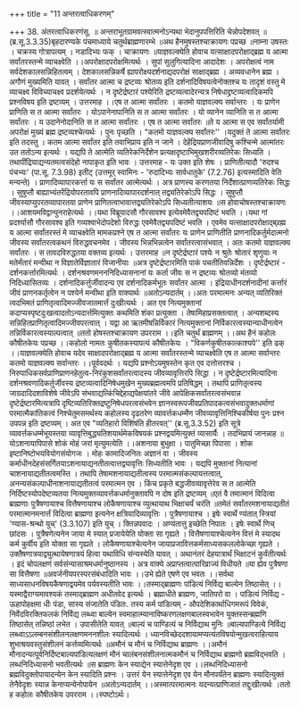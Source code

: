 +++
title = "11 अन्तरत्वाधिकरणम्"

+++
38. अंतरत्वाधिकरणंसू. ॥ अन्तराभूतग्रामवत्स्वात्मनोऽन्यथा भेदानुपपत्तिरिति चेन्नोपदेशवत् ॥(ब्र.सू.3.3.35)बृहदारण्यके पंचमाध्याये चतुर्थब्राह्मणारम्भे ॥अथ हैनमुषस्तश्चाक्रायणः पप्रच्छ ॥नाम्ना उषस्तः । चक्रस्य गोत्रापत्यम् । नडादिभ्यः फक् । चाक्रायणः ॥याज्ञवल्क्येति होवाच यत्साक्षादपरोक्षाद्ब्रह्म य आत्मा सर्वांतरस्तन्मे व्याचक्ष्वेति ।।अपरोक्षादपरोक्षमित्यर्थः । सुपां सुलुगित्यादिना आदादेशः । अपरोक्षत्वं नाम सर्वदेशकालसन्निहितत्वम् । देशकालसन्निकर्षे ह्यापरोक्ष्यदर्शनाद्यदपरोक्षं साक्षाद्ब्रह्म । अव्यवधानेन ब्रह्म । अगौणं मुख्यमिति यावत् । सर्वांतर आत्मा च द्रष्टव्यः श्रोतव्य इति दर्शनादिविषयत्वेनोक्तश्च यः तादृशं वस्तु मे व्याचक्ष्व विविच्याचक्ष्व प्रदर्शयेत्यर्थः । न दृष्टेर्द्रष्टारं पश्येरिति द्रष्टव्यत्वादेरन्यत्र निषेधाद्द्रष्टव्यत्वादिकमपि प्रश्नविषय इति द्रष्टव्यम् । उत्तरमाह ।।एष त आत्मा सर्वांतरः । कतमो याज्ञवल्क्य सर्वान्तरः । यः प्राणेन प्राणिति स त आत्मा सर्वांतरः । योऽपानेनापानिति स त आत्मा सर्वांतरः । यो व्यानेन व्यानिति स त आत्मा सर्वांतरः । य उदानेनोदानिति स त आत्मा सर्वांतरः । एष त आत्मा सर्वांतरः ॥ते य आत्मा स एव सर्वांतर्यामी अपरोक्षं मुख्यं ब्रह्म द्रष्टव्यश्चेत्यर्थः । पुनः पृच्छति । "कतमो याज्ञवल्क्य सर्वांतरः'' ।यदुक्तं ते आत्मा सर्वांतरः इति तदस्तु । कतम आत्मा सर्वांतर इति तवाभिप्राय इति न जाने । देहेंद्रियप्राणजीवादिषु कश्चिन्मे आत्मांतरः उत ततोऽन्य इत्यर्थः । यद्यपि ते आत्मेति व्यतिरेकनिर्देशेन प्रत्यक्षदृष्टाभिमुखशरीरव्यतिरेकः सिध्यति । तथापींद्रियाद्यन्यतमत्वसंदेहो नापाकृत इति भावः । उत्तरमाह - यः उक्त इति शेषः । प्राणितीत्यादौ 'रुदश्च पंचभ्यः' (पा.सू. 7.3.98) इतीट् (उत्तमूर् स्वामिनः - 'रुदादिभ्यः सार्वधातुके' (7.2.76) इत्यस्मादिति वेति मन्यन्ते) । प्राणादिव्यापारकर्त्ता यः स सर्वांतर आत्मेत्यर्थः । अत्र प्राणस्य करणतया निर्देशात्प्राणव्यतिरेकः सिद्धः । सुषुप्तौ बाह्याभ्यंतरेंद्रियोपरतावपि प्राणनादिव्यापारदर्शनात् तद्व्यतिरेकोऽपि सिद्धः । सुषुप्तौ जीवस्याप्युपरतव्यापारतया प्राणेन प्राणितत्वाभावात्तद्व्यतिरेकोऽपि सिध्यतीत्याशयः ॥स होवाचोषस्तश्चाक्रायणः ।।आशयमविद्वान्पुनराहेत्यर्थः ।।यथा विब्रूयादसौ गौरसावश्व इत्येवमेवैतद्व्यपदिष्टं भवति ।।यथा गां प्रदर्श्यासौ गौरसावश्व इति गव्यश्वाभेदोपदेशो विरुद्धः एवमेवैतद्व्यपदिष्टं भवति । एवमेव यत्साक्षादपरोक्षाद्ब्र्रह्म य आत्मा सर्वांतरस्तं मे व्याचक्ष्वेति मामकप्रश्ने एष त आत्मा सर्वांतरः यः प्राणेन प्राणितीति प्राणनादिकर्तुर्मदात्मनो जीवस्य सर्वांतरत्वकथनं विरुद्धवचनमेव । जीवस्य भिन्नभिन्नत्वेन सर्वांतरत्वासंभवात् । अतः कतमो याज्ञवल्क्य सर्वांतरः । स तावदविरुद्धतया वक्तव्य इत्यर्थः । उत्तरमाह ॥न दृष्टेर्द्रष्टारं पश्येः न श्रुतेः श्रोतारं शृणुयाः न मतेर्मंतारं मन्वीथा न विज्ञातेर्विज्ञातारं विजानीयाः ॥अत्र दृष्टेर्द्रष्टारमिति पाकं पचतीतिवन्निर्देशः । दृष्टेर्द्रष्टारं - दर्शनकर्त्तारमित्यर्थः । दर्शनश्रवणमनननिदिध्यासनानां यः कर्ता जीवः स न द्रष्टव्यः श्रोतव्यो मंतव्यो निदिध्यासितव्यः । दर्शनादिकर्त्तुर्जीवादन्य एव दर्शनादिकर्मभूतः सर्वांतर आत्मा । इंद्रियाधीनदर्शनादीनां कर्त्तारं जीवं प्राणनकर्तृत्वेन न पश्येर्न मन्वीथा इति वाक्यार्थः ॥अतोऽन्यदार्तम् ।।अतः परमात्मनः अन्यत् व्यतिरिक्तं त्वदभिमतं प्राणितृत्वादिमज्जीवजातमार्त्तं दुःखीत्यर्थः । अत एव नित्यमुक्तानां कदाप्यस्पृष्टदुःखत्वादतोऽन्यदार्त्तमित्युक्तः कथमिति शंका प्रत्युक्ता । तेषामिहाप्रसक्तत्वात् । अन्यशब्दस्य सन्निहितप्राणितृत्वादिमज्जीवपरत्वात् । यद्वा आ ऋतमीषन्निर्विकारं नित्यमुक्तानां निर्विकारत्वस्यान्याधीनत्वेन तन्निर्विकारत्वस्याल्पत्वात् ॥ततो होषस्तश्चाक्रायण उपरराम ।।इति चतुर्थं ब्राह्मणम् ।।अथ हैनं कहोलः कौषीतकेयः पप्रच्छ ।।कहोलो नामतः कुषीतकस्यापत्यं कौषीतकेयः । "विकर्णकुषीतकात्काश्यपे'' इति ढक् ।।याज्ञवल्क्येति होवाच यदेव साक्षादपरोक्षाद्ब्रह्म य आत्मा सर्वांतरस्तन्मे व्याचक्ष्वेति एष त आत्मा सर्वान्तरः कतमो याज्ञवल्क्य सर्वान्तरः ।।पूर्ववदर्थः । यद्यपि प्रश्नोऽयमुषस्तेन कृत एव दत्तोत्तरश्च । निरुपाधिकसर्वप्राणिप्राणनहेतुत्व-निरंकुशसर्वांतरत्वादस्य जीवव्यावृत्तिरपि सिद्धा । न दृष्टेर्द्रष्टारमित्यादिना दर्शनश्रवणादिकर्तुर्जीवस्य द्रष्टव्यत्वादिनिषेधमुखेन मुख्यब्रह्मत्वमपि प्रतिषिद्धम् । तथापि प्राणितृत्वस्य जाग्रदादिदशाविशेषे जीवेऽपि संभवाद्यत्किंचिद्देहाद्यपेक्षयांतरे जीवे आपेक्षिकसर्वांतरत्वसंभवान्न दृष्टेर्द्रष्टारमित्यत्रापि दृष्टिव्यतिरिक्तद्रष्टुनिषेधपरत्वसंभवेन ज्ञानस्वरूपजीवप्रतिपादकत्वसंभवादुक्तधर्माणां परमात्मैकांतिकत्वं निश्चेतुमसमर्थस्य कहोलस्य दृढतरेण व्यावर्त्तकधर्म्मेण जीवव्यावृत्तिनिश्चिकीर्षया पुनः प्रश्न उपपन्न इति द्रष्टव्यम् । अत एव "व्यतिहारो विशिंषंति हीतरवत्'' (ब्र.सू.3.3.52) इति सूत्रे व्यावर्त्तकधर्म्मभूयस्तया व्यावृत्तिबुद्ध्यतिशयार्थमेकविषयकं प्रश्नद्वयमित्युक्तं व्यासार्यैः । तदभिप्रायं जानन्नाह ॥योऽशनायापिपासे शोकं मोहं जरां मृत्युमत्येति ।।अशनाया बुभुक्षा । पातुमिच्छा पिपासा । शोक इष्टानिष्टोभयवियोगसंयोगजः । मोहः कामादिजनितः अज्ञानं वा । जीवस्य कर्माधीनदेहसंसर्गितयाऽशनायाद्यनतीतत्वात्तद्व्यावृत्तिः सिध्यतीति भावः । यद्यपि मुक्तानां नित्यानां चाशनायाद्यतीतत्वमस्ति । तथापि तेषामशनायाद्यतीत्वस्य परमात्मसंकल्पायत्तत्वात्, अनन्यसंकल्पाधीनाशनायाद्यतीतत्वं परमात्मन एव । किंच प्रकृते बद्धजीवव्यावृत्तेरेव स त आत्मेति निर्दिष्टस्योपदेष्टव्यतया नित्यमुक्तव्यावर्त्तकधर्मानुक्तावपि न दोष इति द्रष्टव्यम् ॥एतं वै तमात्मानं विदित्वा ब्राह्मणाः पुत्रैषणायाश्च वित्तैषणायाश्च लोकैषणायाश्च व्युत्थायाथ भिक्षाचर्यं चरंति ॥तमेतं सर्वांतरमशनायाद्यतीतं परमात्मानमनार्त्तं विदित्वा ब्राह्मणा इत्यनेन क्षत्रियादिव्यावृत्तिः । पुत्रैषणायाश्च । इषेः स्वार्थे ण्यंतात् स्त्रियां 'ण्यास-श्रन्थो युच्' (3.3.107) इति युच् । क्तिन्नपवादः । अण्यंतात्तु इच्छेति निपातः । इषेः स्वार्थे णिच् छांदसः । पुत्रैषणेत्यनेन जाया मे स्यात् प्रजायेयेति योक्ता सा गृह्यते । वित्तैषणायाश्चेत्यनेन वित्तं मे स्यादथ कर्म कुर्वीय इति योक्ता सा गृह्यते । लोकैषणायाश्चेत्यनेन जायाप्रजावित्तकर्मसाध्यसकललोकेच्छा गृह्यते । उक्तैषणात्रयाद्व्युत्थायेषणात्रयं हित्वा यथाविधि संन्यस्येति यावत् । अथानंतरं देहयात्रार्थं भिक्षाटनं कुर्वंतीत्यर्थः । इदं चोपलक्षणं सर्वसंन्यासाश्रमधर्मानुष्ठानस्य । अत्र वाक्ये अप्राप्तत्वात्पारिव्राज्यं विधीयते ॥या ह्येव पुत्रैषणा सा वित्तैषणा ॥अवर्जनीयपरस्परसंबंधादिति भावः ।।उभे ह्येते एषणे एव भवतः ।।सर्वथा साध्यसाधनविषयकैषणाद्वयमेव पर्यवस्यतीति भावः ।।तस्माद्ब्राह्मणः पांडित्यं निर्विद्य बाल्येन तिष्ठासेत् ।।यस्माद्वैराग्यमावश्यकं तस्माद्ब्राह्मण अधीतवेद इत्यर्थः । ब्रह्माधीते ब्राह्मणः, जातिपरो वा । पांडित्यं निर्विद्य - ऊहापोहक्षमा धीः पंडा, सास्य संजातेति पंडितः. तस्य कर्म पांडित्यम् - औपदेशिकार्थाधिगमरूपं विवेकं, निर्वेदविरक्तिफलकं निर्विद्य लब्ध्वा बाल्येन स्वमाहात्म्यानाविष्करणलक्षणबालस्वभावेन युक्तस्सन्ब्रह्मणि तिष्ठासेत् तन्निष्ठां लभेत । उपासीतेति यावत् ॥बाल्यं च पाण्डित्यं च निर्विद्याथ मुनिः ॥बाल्यपाण्डित्ये निर्विद्य लब्ध्वाऽऽलम्बनसंशीलनलक्षणमननशीलः स्यादित्यर्थः । ध्यानविच्छेददशायामप्यत्यंतविषयोन्मुखत्वराहित्याय शुभाश्रयवस्तुसंशीलनं कर्त्तव्यमित्यर्थः ॥अमौनं च मौनं च निर्विद्याथ ब्राह्मणः ।।अमौनं मौनादन्यत्पूर्वनिर्दिष्टबाल्यपांडित्यलक्षणं मौनं चालंबनसंशीलनात्मकमौनं च निर्विद्याथ ब्राह्मणो ब्रह्मविद्भवति । लब्धनिदिध्यासनो भवतीत्यर्थः ॥स ब्राह्मणः केन स्याद्येन स्यात्तेनेदृश एव ।।लब्धनिदिध्यासनो ब्रह्मविदुक्तोपायादन्येन केन स्यादिति प्रश्नः । उत्तरं येन स्यात्तेनेदृश एव येन मौनपर्यंतेन ब्राह्मणः स्यादित्युक्तं तेनैवेदृशः स्यान्न केनाप्यन्येनोपायेन ॥अतोऽन्यदार्तम् ।।अस्मात्परमात्मनः यदन्यत्प्राणिजातं तद्दुःखीत्यर्थः ।ततो ह कहोलः कौषीतकेय उपरराम ।।स्पष्टोऽर्थः।